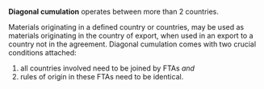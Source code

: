 **Diagonal cumulation** operates between more than 2 countries.

Materials originating in a defined country or countries, may be used as materials originating in the country of export, when used in an export to a country not in the agreement. Diagonal cumulation comes with two crucial conditions attached:

1. all countries involved need to be joined by FTAs *and* 
2. rules of origin in these FTAs need to be identical.
